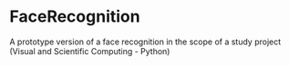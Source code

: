 # FaceRecognition
A prototype version of a face recognition in the scope of a study project (Visual and Scientific Computing - Python)
